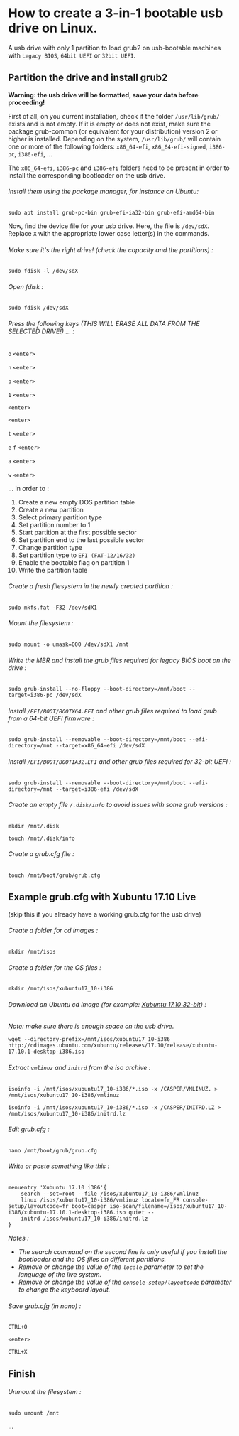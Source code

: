 # How to create a 3-in-1 bootable usb drive on Linux.

A usb drive with only 1 partition to load grub2 on usb-bootable machines with `Legacy BIOS`, `64bit UEFI` or `32bit UEFI`.

## Partition the drive and install grub2

**Warning: the usb drive will be formatted, save your data before proceeding!**

First of all, on you current installation, check if the folder `/usr/lib/grub/` exists and is not empty.
If it is empty or does not exist, make sure the package grub-common (or equivalent for your distribution) version 2 or higher is installed.
Depending on the system, `/usr/lib/grub/` will contain one or more of the following folders: `x86_64-efi`, `x86_64-efi-signed`, `i386-pc`, `i386-efi`, ...

The `x86_64-efi`, `i386-pc` and `i386-efi` folders need to be present in order to install the corresponding bootloader on the usb drive.

###### Install them using the package manager, for instance on Ubuntu:

`sudo apt install grub-pc-bin grub-efi-ia32-bin grub-efi-amd64-bin`

Now, find the device file for your usb drive. Here, the file is `/dev/sdX`. Replace `X` with the appropriate lower case letter(s) in the commands.

###### Make sure it's the right drive! (check the capacity and the partitions) :

`sudo fdisk -l /dev/sdX`

###### Open fdisk :

`sudo fdisk /dev/sdX`

###### Press the following keys (THIS WILL ERASE ALL DATA FROM THE SELECTED DRIVE!) ... :

`o` `<enter>`

`n` `<enter>`

`p` `<enter>`

`1` `<enter>`

`<enter>`

`<enter>`

`t` `<enter>`

`e` `f` `<enter>`

`a` `<enter>`

`w` `<enter>`

... in order to :

1. Create a new empty DOS partition table
2. Create a new partition
3. Select primary partition type
4. Set partition number to 1
5. Start partition at the first possible sector
6. Set partition end to the last possible sector
7. Change partition type
8. Set partition type to `EFI (FAT-12/16/32)`
9. Enable the bootable flag on partition 1
10. Write the partition table

###### Create a fresh filesystem in the newly created partition :

`sudo mkfs.fat -F32 /dev/sdX1`

###### Mount the filesystem :

`sudo mount -o umask=000 /dev/sdX1 /mnt`

###### Write the MBR and install the grub files required for legacy BIOS boot on the drive :

`sudo grub-install --no-floppy --boot-directory=/mnt/boot --target=i386-pc /dev/sdX`

###### Install `/EFI/BOOT/BOOTX64.EFI` and other grub files required to load grub from a 64-bit UEFI firmware :

`sudo grub-install --removable --boot-directory=/mnt/boot --efi-directory=/mnt --target=x86_64-efi /dev/sdX`

###### Install `/EFI/BOOT/BOOTIA32.EFI` and other grub files required for 32-bit UEFI :

`sudo grub-install --removable --boot-directory=/mnt/boot --efi-directory=/mnt --target=i386-efi /dev/sdX`

###### Create an empty file `/.disk/info` to avoid issues with some grub versions :

`mkdir /mnt/.disk`

`touch /mnt/.disk/info`

###### Create a grub.cfg file :

`touch /mnt/boot/grub/grub.cfg`

## Example grub.cfg with Xubuntu 17.10 Live
(skip this if you already have a working grub.cfg for the usb drive)

###### Create a folder for cd images :

`mkdir /mnt/isos`

###### Create a folder for the OS files :

`mkdir /mnt/isos/xubuntu17_10-i386`

###### Download an Ubuntu cd image (for example: [Xubuntu 17.10 32-bit](http://cdimages.ubuntu.com/xubuntu/releases/17.10/release/xubuntu-17.10.1-desktop-i386.iso)) :

*Note: make sure there is enough space on the usb drive.*

`wget --directory-prefix=/mnt/isos/xubuntu17_10-i386 http://cdimages.ubuntu.com/xubuntu/releases/17.10/release/xubuntu-17.10.1-desktop-i386.iso`

###### Extract `vmlinuz` and `initrd` from the iso archive :

`isoinfo -i /mnt/isos/xubuntu17_10-i386/*.iso -x /CASPER/VMLINUZ. > /mnt/isos/xubuntu17_10-i386/vmlinuz`

`isoinfo -i /mnt/isos/xubuntu17_10-i386/*.iso -x /CASPER/INITRD.LZ > /mnt/isos/xubuntu17_10-i386/initrd.lz`

###### Edit grub.cfg :

`nano /mnt/boot/grub/grub.cfg`

###### Write or paste something like this :

````
menuentry 'Xubuntu 17.10 i386'{
	search --set=root --file /isos/xubuntu17_10-i386/vmlinuz
	linux /isos/xubuntu17_10-i386/vmlinuz locale=fr_FR console-setup/layoutcode=fr boot=casper iso-scan/filename=/isos/xubuntu17_10-i386/xubuntu-17.10.1-desktop-i386.iso quiet --
	initrd /isos/xubuntu17_10-i386/initrd.lz
}
````

*Notes :*
* *The search command on the second line is only useful if you install the bootloader and the OS files on different partitions.*
* *Remove or change the value of the `locale` parameter to set the language of the live system.*
* *Remove or change the value of the `console-setup/layoutcode` parameter to change the keyboard layout.*

###### Save grub.cfg (in nano) :

`CTRL+O`

`<enter>`

`CTRL+X`

## Finish

###### Unmount the filesystem :

`sudo umount /mnt`

...

